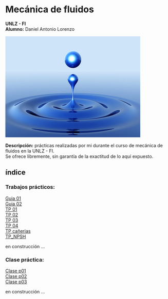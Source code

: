 # Mecánica de fluidos
__UNLZ - FI__   
__Alumno:__ Daniel Antonio Lorenzo 

![fluid-mechanics.jpg](img/fluid-mechanics.jpg)

__Descripción:__ prácticas realizadas por mi durante el curso de mecánica de fluidos en la UNLZ - FI.   
Se ofrece libremente, sin garantía de la exactitud de lo aquí expuesto.
## índice

### Trabajos prácticos:      
[Guia 01](https://nbviewer.jupyter.org/github/daniel-lorenzo/Mecanica_de_fluidos/blob/master/guia-01.ipynb)    
[Guia 02](https://nbviewer.jupyter.org/github/daniel-lorenzo/Mecanica_de_fluidos/blob/master/guia-02.ipynb)    
[TP 01](https://nbviewer.jupyter.org/github/daniel-lorenzo/Mecanica_de_fluidos/blob/master/TP_01.ipynb)   
[TP 02](https://nbviewer.jupyter.org/github/daniel-lorenzo/Mecanica_de_fluidos/blob/master/TP_02.ipynb)    
[TP 03](https://nbviewer.jupyter.org/github/daniel-lorenzo/Mecanica_de_fluidos/blob/master/TP_03.ipynb)         
[TP 04](https://nbviewer.jupyter.org/github/daniel-lorenzo/Mecanica_de_fluidos/blob/master/TP_04.ipynb)   
[TP cañerias](https://nbviewer.jupyter.org/github/daniel-lorenzo/Mecanica_de_fluidos/blob/master/TP_can.ipynb)       
[TP_NPSH](https://nbviewer.jupyter.org/github/daniel-lorenzo/Mecanica_de_fluidos/blob/master/TP_NPSH.ipynb)      

en construcción ... 

### Clase práctica:
[Clase p01](https://nbviewer.jupyter.org/github/daniel-lorenzo/Mecanica_de_fluidos/blob/master/clase_p01.ipynb)     
[Clase p02](https://nbviewer.jupyter.org/github/daniel-lorenzo/Mecanica_de_fluidos/blob/master/clase_p02.ipynb)     
[Clase p03](https://nbviewer.jupyter.org/github/daniel-lorenzo/Mecanica_de_fluidos/blob/master/clase_p03.ipynb)     

en construcción ...